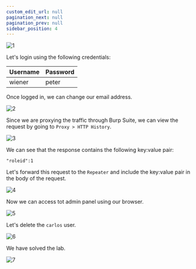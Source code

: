 ```yaml
---
custom_edit_url: null
pagination_next: null
pagination_prev: null
sidebar_position: 4
---
```


![1](https://github.com/Knign/Write-ups/assets/110326359/59eb992c-ae98-4c86-afa1-55cba4d7a2ce)

Let's login using the following credentials:

| Username | Password |
| -------- | -------- |
| wiener         | peter         |

Once logged in, we can change our email address.

![2](https://github.com/Knign/Write-ups/assets/110326359/263d9811-e16a-417d-afd1-4e28b38199ad)

Since we are proxying the traffic through Burp Suite, we can view the request by going to `Proxy > HTTP History`.

![3](https://github.com/Knign/Write-ups/assets/110326359/1ea56211-0c9e-4083-bd93-4615a2b09565)

We can see that the response contains the following key:value pair:

```
"roleid":1
```

Let's forward this request to the `Repeater` and include the key:value pair in the body of the request.

![4](https://github.com/Knign/Write-ups/assets/110326359/b7314e2d-d7d8-4327-be5a-ac4fbe04c230)

Now we can access tot admin panel using our browser.

![5](https://github.com/Knign/Write-ups/assets/110326359/56c7171e-853a-4508-ac96-715e936607ee)

Let's delete the `carlos` user.

![6](https://github.com/Knign/Write-ups/assets/110326359/9522da0b-fcbb-4c02-b073-04ff42526478)

We have solved the lab.

![7](https://github.com/Knign/Write-ups/assets/110326359/22251415-4e32-43df-af60-d10ad1e4fb3c)
